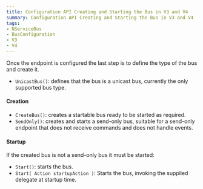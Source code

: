 ```yaml
---
title: Configuration API Creating and Starting the Bus in V3 and V4
summary: Configuration API Creating and Starting the Bus in V3 and V4
tags:
- NServiceBus
- BusConfiguration
- V3
- V4
---
```


Once the endpoint is configured the last step is to define the type of the bus and create it.

* `UnicastBus()`: defines that the bus is a unicast bus, currently the only supported bus type.

#### Creation

* `CreateBus()`: creates a startable bus ready to be started as required.
* `SendOnly()`: creates and starts a send-only bus, suitable for a send-only endpoint that does not receive commands and does not handle events.

#### Startup

If the created bus is not a send-only bus it must be started:

* `Start()`: starts the bus.
* `Start( Action startupAction )`: Starts the bus, invoking the supplied delegate at startup time.
